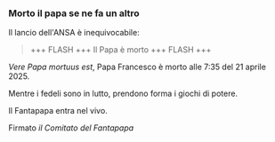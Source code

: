 ### Morto il papa se ne fa un altro

Il lancio dell'ANSA è inequivocabile: 

> +++ FLASH +++ Il Papa è morto +++ FLASH +++

_Vere Papa mortuus est_, Papa Francesco è morto alle 7:35 del 21 aprile 2025.

Mentre i fedeli sono in lutto, prendono forma i giochi di potere. 

Il Fantapapa entra nel vivo.

Firmato
_il Comitato del Fantapapa_
